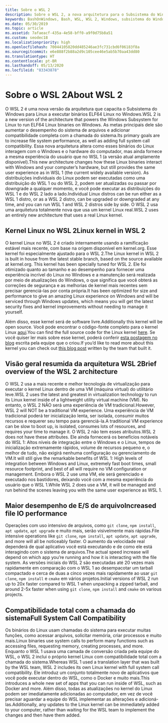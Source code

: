 ```yaml
---
title: Sobre o WSL 2
description: Sobre o WSL 2, a nova arquitetura para o Subsistema do Windows para Linux
keywords: BashOnWindows, Bash, WSL, WSL 2, Windows, subsistema do Windows para Linux, subsistema do Windows, Ubuntu, Debian, Suse, Windows 10, instalar
ms.date: 05/30/2019
ms.topic: article
ms.assetid: 7afaeacf-435a-4e58-bff0-a9f0d75b8a51
ms.custom: seodec18
ms.localizationpriority: high
ms.openlocfilehash: 70044105820dd485246ae3fc731cbd6f06183f8a
ms.sourcegitcommit: e6e888f2b88a2d9c105cee46e5ab5b70aa43dd80
ms.translationtype: HT
ms.contentlocale: pt-BR
ms.lasthandoff: 05/13/2020
ms.locfileid: "83343878"
---
```

# <a name="about-wsl-2"></a><span data-ttu-id="223fb-104">Sobre o WSL 2</span><span class="sxs-lookup"><span data-stu-id="223fb-104">About WSL 2</span></span>

<span data-ttu-id="223fb-105">O WSL 2 é uma nova versão da arquitetura que capacita o Subsistema do Windows para Linux a executar binários ELF64 Linux no Windows.</span><span class="sxs-lookup"><span data-stu-id="223fb-105">WSL 2 is a new version of the architecture that powers the Windows Subsystem for Linux to run ELF64 Linux binaries on Windows.</span></span> <span data-ttu-id="223fb-106">As metas principais dele são aumentar o desempenho do sistema de arquivos e adicionar compatibilidade completa com a chamada do sistema.</span><span class="sxs-lookup"><span data-stu-id="223fb-106">Its primary goals are to increase file system performance, as well as adding full system call compatibility.</span></span> <span data-ttu-id="223fb-107">Essa nova arquitetura altera como esses binários do Linux interagem com o Windows e o hardware do computador, mas ainda fornece a mesma experiência do usuário que no WSL 1 (a versão atual amplamente disponível).</span><span class="sxs-lookup"><span data-stu-id="223fb-107">This new architecture changes how these Linux binaries interact with Windows and your computer’s hardware, but still provides the same user experience as in WSL 1 (the current widely available version).</span></span> <span data-ttu-id="223fb-108">As distribuições individuais do Linux podem ser executadas como uma distribuição do WSL 1 ou do WSL 2, podem ser atualizadas ou passar por downgrade a qualquer momento, e você pode executar as distribuições do WSL 1 e do WSL 2 lado a lado.</span><span class="sxs-lookup"><span data-stu-id="223fb-108">Individual Linux distros can be run either as a WSL 1 distro, or as a WSL 2 distro, can be upgraded or downgraded at any time, and you can run WSL 1 and WSL 2 distros side by side.</span></span> <span data-ttu-id="223fb-109">O WSL 2 usa uma arquitetura totalmente nova que usa um kernel Linux real.</span><span class="sxs-lookup"><span data-stu-id="223fb-109">WSL 2 uses an entirely new architecture that uses a real Linux kernel.</span></span>

## <a name="linux-kernel-in-wsl-2"></a><span data-ttu-id="223fb-110">Kernel Linux no WSL 2</span><span class="sxs-lookup"><span data-stu-id="223fb-110">Linux kernel in WSL 2</span></span>

<span data-ttu-id="223fb-111">O kernel Linux no WSL 2 é criado internamente usando a ramificação estável mais recente, com base na origem disponível em kernel.org. Esse kernel foi especialmente ajustado para o WSL 2.</span><span class="sxs-lookup"><span data-stu-id="223fb-111">The Linux kernel in WSL 2 is built in house from the latest stable branch, based on the source available at kernel.org. This kernel has been specially tuned for WSL 2.</span></span> <span data-ttu-id="223fb-112">Ele foi otimizado quanto ao tamanho e ao desempenho para fornecer uma experiência incrível do Linux no Windows e a manutenção será realizada por meio de atualizações do Windows, o que significa que você obterá as correções de segurança e as melhorias de kernel mais recentes sem precisar gerenciá-las por conta própria.</span><span class="sxs-lookup"><span data-stu-id="223fb-112">It has been optimized for size and performance to give an amazing Linux experience on Windows and will be serviced through Windows updates, which means you will get the latest security fixes and kernel improvements without needing to manage it yourself.</span></span>

<span data-ttu-id="223fb-113">Além disso, esse kernel será de software livre.</span><span class="sxs-lookup"><span data-stu-id="223fb-113">Additionally this kernel will be open source.</span></span> <span data-ttu-id="223fb-114">Você pode encontrar o código-fonte completo para o kernel Linux [aqui](https://github.com/microsoft/WSL2-Linux-Kernel).</span><span class="sxs-lookup"><span data-stu-id="223fb-114">You can find the full source code for the Linux kernel [here](https://github.com/microsoft/WSL2-Linux-Kernel).</span></span> <span data-ttu-id="223fb-115">Se você quiser ler mais sobre esse kernel, poderá conferir [esta postagem no blog](https://devblogs.microsoft.com/commandline/shipping-a-linux-kernel-with-windows/) escrita pela equipe que o criou.</span><span class="sxs-lookup"><span data-stu-id="223fb-115">If you’d like to read more about this kernel you can check out [this blog post](https://devblogs.microsoft.com/commandline/shipping-a-linux-kernel-with-windows/) written by the team that built it.</span></span>

## <a name="brief-overview-of-the-wsl-2-architecture"></a><span data-ttu-id="223fb-116">Visão geral resumida da arquitetura WSL 2</span><span class="sxs-lookup"><span data-stu-id="223fb-116">Brief overview of the WSL 2 architecture</span></span>

<span data-ttu-id="223fb-117">O WSL 2 usa a mais recente e melhor tecnologia de virtualização para executar o kernel Linux dentro de uma VM (máquina virtual) do utilitário leve.</span><span class="sxs-lookup"><span data-stu-id="223fb-117">WSL 2 uses the latest and greatest in virtualization technology to run its Linux kernel inside of a lightweight utility virtual machine (VM).</span></span> <span data-ttu-id="223fb-118">No entanto, o WSL 2 NÃO será uma experiência de VM tradicional.</span><span class="sxs-lookup"><span data-stu-id="223fb-118">However, WSL 2 will NOT be a traditional VM experience.</span></span> <span data-ttu-id="223fb-119">Uma experiência de VM tradicional poderá ter inicialização lenta, ser isolada, consumir muitos recursos e requerer seu tempo para gerenciá-la.</span><span class="sxs-lookup"><span data-stu-id="223fb-119">A traditional VM experience can be slow to boot up, is isolated, consumes lots of resources, and requires your time to manage it.</span></span> <span data-ttu-id="223fb-120">O WSL 2 não tem esses atributos.</span><span class="sxs-lookup"><span data-stu-id="223fb-120">WSL 2 does not have these attributes.</span></span> <span data-ttu-id="223fb-121">Ele ainda fornecerá os benefícios notáveis do WSL 1: Altos níveis de integração entre o Windows e o Linux, tempos de inicialização extremamente rápidos, volume de recursos pequeno e, o melhor de tudo, não exigirá nenhuma configuração ou gerenciamento de VM.</span><span class="sxs-lookup"><span data-stu-id="223fb-121">It will still give the remarkable benefits of WSL 1: High levels of integration between Windows and Linux, extremely fast boot times, small resource footprint, and best of all will require no VM configuration or management.</span></span> <span data-ttu-id="223fb-122">Embora o WSL 2 use uma VM, ele será gerenciado e executado nos bastidores, deixando você com a mesma experiência do usuário que o WSL 1.</span><span class="sxs-lookup"><span data-stu-id="223fb-122">While WSL 2 does use a VM, it will be managed and run behind the scenes leaving you with the same user experience as WSL 1.</span></span>

## <a name="increased-file-io-performance"></a><span data-ttu-id="223fb-123">Maior desempenho de E/S de arquivo</span><span class="sxs-lookup"><span data-stu-id="223fb-123">Increased file IO performance</span></span>

<span data-ttu-id="223fb-124">Operações com uso intensivo de arquivos, como `git clone`, `npm install`, `apt update`, `apt upgrade` e muito mais, serão visivelmente mais rápidas.</span><span class="sxs-lookup"><span data-stu-id="223fb-124">File intensive operations like `git clone`, `npm install`, `apt update`, `apt upgrade`, and more will all be noticeably faster.</span></span> <span data-ttu-id="223fb-125">O aumento da velocidade real dependerá de qual aplicativo você está executando e de como ele está interagindo com o sistema de arquivos.</span><span class="sxs-lookup"><span data-stu-id="223fb-125">The actual speed increase will depend on which app you’re running and how it is interacting with the file system.</span></span> <span data-ttu-id="223fb-126">As versões iniciais do WSL 2 são executadas até 20 vezes mais rapidamente em comparação com o WSL 1 ao desempacotar um tarball compactado e cerca de duas a cinco vezes mais rapidamente ao usar `git clone`, `npm install` e `cmake` em vários projetos.</span><span class="sxs-lookup"><span data-stu-id="223fb-126">Initial versions of WSL 2 run up to 20x faster compared to WSL 1 when unpacking a zipped tarball, and around 2-5x faster when using `git clone`, `npm install` and `cmake` on various projects.</span></span>

## <a name="full-system-call-compatibility"></a><span data-ttu-id="223fb-127">Compatibilidade total com a chamada do sistema</span><span class="sxs-lookup"><span data-stu-id="223fb-127">Full System Call Compatibility</span></span>

<span data-ttu-id="223fb-128">Os binários do Linux usam chamadas do sistema para executar muitas funções, como acessar arquivos, solicitar memória, criar processos e muito mais.</span><span class="sxs-lookup"><span data-stu-id="223fb-128">Linux binaries use system calls to perform many functions such as accessing files, requesting memory, creating processes, and more.</span></span> <span data-ttu-id="223fb-129">Enquanto o WSL 1 usava uma camada de conversão criada pela equipe do WSL, o WSL 2 inclui o próprio kernel Linux com compatibilidade total com a chamada do sistema.</span><span class="sxs-lookup"><span data-stu-id="223fb-129">Whereas WSL 1 used a translation layer that was built by the WSL team, WSL 2 includes its own Linux kernel with full system call compatibility.</span></span> <span data-ttu-id="223fb-130">Ele introduz um conjunto totalmente novo de aplicativos que você pode executar dentro do WSL, como o Docker e muito mais.</span><span class="sxs-lookup"><span data-stu-id="223fb-130">This introduces a whole new set of apps that you can run inside of WSL, such as Docker and more.</span></span> <span data-ttu-id="223fb-131">Além disso, todas as atualizações no kernel do Linux podem ser imediatamente adicionadas ao computador, em vez de você precisar aguardar a equipe do WSL implementar as alterações e adicioná-las.</span><span class="sxs-lookup"><span data-stu-id="223fb-131">Additionally, any updates to the Linux kernel can be immediately added to your computer, rather than waiting for the WSL team to implement the changes and then have them added.</span></span>
